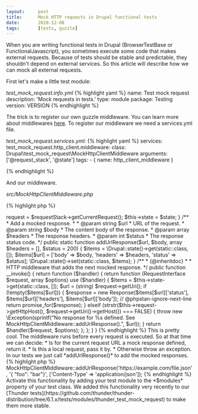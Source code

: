 ```yaml
---
layout:     post
title:      Mock HTTP requests in Drupal functional tests
date:       2020-12-08
tags:       [tests, guzzle]
---
```


When you are writing functional tests in Drupal (BrowserTestBase or FunctionalJavascript), you sometimes execute some code that makes external requests.
Because of tests should be stable and predictable, they shouldn't depend on external services. 
So this article will describe how we can mock all external requests.

First let's make a little test module:

*test_mock_request.info.yml*
{% highlight yaml %}
name: Test mock request
description: 'Mock requests in tests.'
type: module
package: Testing
version: VERSION
{% endhighlight %}

The trick is to register our own guzzle middleware. You can learn more about middlewares [here](https://docs.guzzlephp.org/en/stable/handlers-and-middleware.html). To register our middleware we need a services.yml file.

*test_mock_request.services.yml:*
{% highlight yaml %}
services:
  test_mock_request.http_client.middleware:
    class: Drupal\test_mock_request\MockHttpClientMiddleware
    arguments: ['@request_stack', '@state']
    tags:
      - { name: http_client_middleware }

{% endhighlight %}

And our middleware.

*src/MockHttpClientMiddleware.php*

{% highlight php %}
<?php

namespace Drupal\test_mock_request;

use Drupal\Core\State\StateInterface;
use GuzzleHttp\Psr7\Response;
use function GuzzleHttp\Promise\promise_for;
use Psr\Http\Message\RequestInterface;
use Symfony\Component\HttpFoundation\RequestStack;

/**
 * Sets the mocked responses.
 */
class MockHttpClientMiddleware {

  /**
   * The request object.
   *
   * @var \Symfony\Component\HttpFoundation\Request
   */
  protected $request;

  /**
   * The state service.
   *
   * @var \Drupal\Core\State\StateInterface
   */
  protected $state;

  /**
   * MockHttpClientMiddleware constructor.
   *
   * @param \Symfony\Component\HttpFoundation\RequestStack $requestStack
   *   The current request stack.
   * @param \Drupal\Core\State\StateInterface $state
   *   The state service.
   */
  public function __construct(RequestStack $requestStack, StateInterface $state) {
    $this->request = $requestStack->getCurrentRequest();
    $this->state = $state;
  }

  /**
   * Add a mocked response.
   *
   * @param string $url
   *   URL of the request.
   * @param string $body
   *   The content body of the response.
   * @param array $headers
   *   The response headers.
   * @param int $status
   *   The response status code.
   */
  public static function addUrlResponse($url, $body, array $headers = [], $status = 200) {

    $items = \Drupal::state()->get(static::class, []);
    $items[$url] = ['body' => $body, 'headers' => $headers, 'status' => $status];

    \Drupal::state()->set(static::class, $items);
  }

  /**
   * {@inheritdoc}
   *
   * HTTP middleware that adds the next mocked response.
   */
  public function __invoke() {
    return function ($handler) {
      return function (RequestInterface $request, array $options) use ($handler) {
        $items = $this->state->get(static::class, []);
        $url = (string) $request->getUri();
        if (!empty($items[$url])) {
          $response = new Response($items[$url]['status'], $items[$url]['headers'], $items[$url]['body']);
          // @phpstan-ignore-next-line
          return promise_for($response);
        }
        elseif (strstr($this->request->getHttpHost(), $request->getUri()->getHost()) === FALSE) {
          throw new \Exception(sprintf("No response for %s defined. See MockHttpClientMiddleware::addUrlResponse().", $url));
        }

        return $handler($request, $options);
      };
    };
  }
}
{% endhighlight %}
 
This is pretty cool. The middleware runs before every request is executed. So at that time we can decide:
 * Is for the current request URL a mock response defined, return it.
 * Is this a local request, pass it by.
 * Otherwise throw an exception.

In our tests we just call *addUrlResponse()* to add the mocked responses.
{% highlight php %}
   MockHttpClientMiddleware::addUrlResponse('https://example.com/file.json', '{ "foo": "bar"}', ['Content-Type' => 'application/json']);
{% endhighlight %}

Activate this functionality by adding your test module to the *$modules* property of your test class.

We added this functionality very recently to our [Thunder tests](https://github.com/thunder/thunder-distribution/tree/6.1.x/tests/modules/thunder_test_mock_request) to make them more stable.